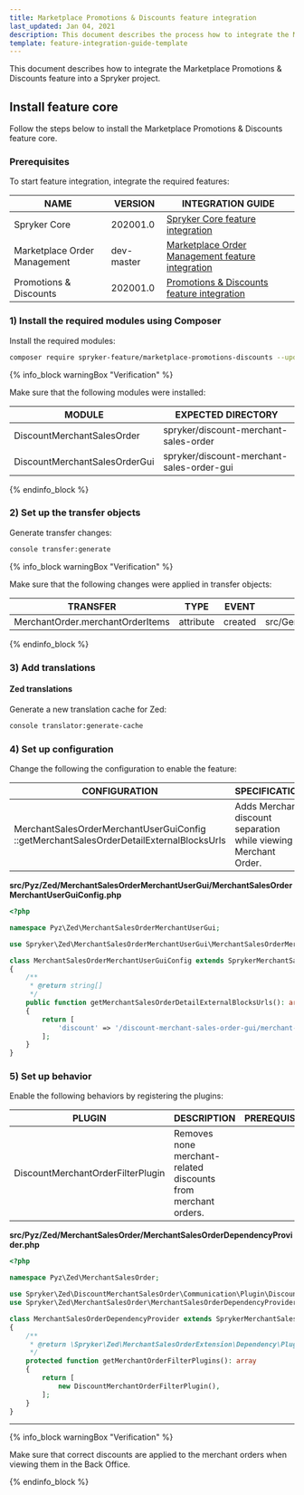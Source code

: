 ```yaml
---
title: Marketplace Promotions & Discounts feature integration
last_updated: Jan 04, 2021
description: This document describes the process how to integrate the Marketplace Promotions & Discounts feature into a Spryker project.
template: feature-integration-guide-template
---
```


This document describes how to integrate the Marketplace Promotions & Discounts feature into a Spryker project.

## Install feature core

Follow the steps below to install the Marketplace Promotions & Discounts feature core.


### Prerequisites

To start feature integration, integrate the required features:

| NAME | VERSION | INTEGRATION GUIDE |
| - | - | - |
| Spryker Core                 | 202001.0   | [Spryker Core feature integration](https://documentation.spryker.com/docs/spryker-core-feature-integration) |
| Marketplace Order Management | dev-master | [Marketplace Order Management feature integration](/docs/marketplace/dev/feature-integration-guides/marketplace-order-management-feature-integration.html) |
| Promotions & Discounts       | 202001.0   | [Promotions & Discounts feature integration](https://github.com/spryker-feature/promotions-discounts) |

###  1) Install the required modules using Composer

Install the required modules:

```bash
composer require spryker-feature/marketplace-promotions-discounts --update-with-dependencies
```

{% info_block warningBox "Verification" %}

Make sure that the following modules were installed:

| MODULE | EXPECTED DIRECTORY |
| - | - |
| DiscountMerchantSalesOrder    | spryker/discount-merchant-sales-order     |
| DiscountMerchantSalesOrderGui | spryker/discount-merchant-sales-order-gui |

{% endinfo_block %}

### 2) Set up the transfer objects

Generate transfer changes:

```bash
console transfer:generate
```

{% info_block warningBox "Verification" %}

Make sure that the following changes were applied in transfer objects:

| TRANSFER  | TYPE  | EVENT | PATH |
| - | - | - | - |
| MerchantOrder.merchantOrderItems | attribute | created | src/Generated/Shared/Transfer/MerchantOrderTransfer |

{% endinfo_block %}

### 3) Add translations

#### Zed translations

Generate a new translation cache for Zed:

```bash
console translator:generate-cache
```

### 4) Set up configuration

Change the following the configuration to enable the feature:

| CONFIGURATION | SPECIFICATION | NAMESPACE |
| - | - | - |
| MerchantSalesOrderMerchantUserGuiConfig   ::getMerchantSalesOrderDetailExternalBlocksUrls | Adds Merchant discount separation while viewing Merchant Order. | \Pyz\Zed\MerchantSalesOrderMerchantUserGui\MerchantSalesOrderMerchantUserGuiConfig |

**src/Pyz/Zed/MerchantSalesOrderMerchantUserGui/MerchantSalesOrderMerchantUserGuiConfig.php**

```php
<?php

namespace Pyz\Zed\MerchantSalesOrderMerchantUserGui;

use Spryker\Zed\MerchantSalesOrderMerchantUserGui\MerchantSalesOrderMerchantUserGuiConfig as SprykerMerchantSalesOrderMerchantUserGuiConfig;

class MerchantSalesOrderMerchantUserGuiConfig extends SprykerMerchantSalesOrderMerchantUserGuiConfig
{
    /**
     * @return string[]
     */
    public function getMerchantSalesOrderDetailExternalBlocksUrls(): array
    {
        return [
            'discount' => '/discount-merchant-sales-order-gui/merchant-sales-order/list',
        ];
    }
}
```

### 5) Set up behavior

Enable the following behaviors by registering the plugins:

| PLUGIN | DESCRIPTION | PREREQUISITES | NAMESPACE |
| - | - | - | - |
| DiscountMerchantOrderFilterPlugin | Removes none merchant-related discounts from merchant orders. |           | Spryker\Zed\DiscountMerchantSalesOrder\Communication\Plugin |

**src/Pyz/Zed/MerchantSalesOrder/MerchantSalesOrderDependencyProvider.php**

```php
<?php

namespace Pyz\Zed\MerchantSalesOrder;

use Spryker\Zed\DiscountMerchantSalesOrder\Communication\Plugin\DiscountMerchantOrderFilterPlugin;
use Spryker\Zed\MerchantSalesOrder\MerchantSalesOrderDependencyProvider as SprykerMerchantSalesOrderDependencyProvider;

class MerchantSalesOrderDependencyProvider extends SprykerMerchantSalesOrderDependencyProvider
{
    /**
     * @return \Spryker\Zed\MerchantSalesOrderExtension\Dependency\Plugin\MerchantOrderFilterPluginInterface[]
     */
    protected function getMerchantOrderFilterPlugins(): array
    {
        return [
            new DiscountMerchantOrderFilterPlugin(),
        ];
    }
}
```

---


{% info_block warningBox "Verification" %}

Make sure that correct discounts are applied to the merchant orders when viewing them in the Back Office.

{% endinfo_block %}
